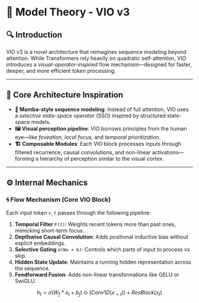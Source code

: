 # 🧠 Model Theory - VIO v3

## 🔍 Introduction

VIO v3 is a novel architecture that reimagines sequence modeling beyond attention. While Transformers rely heavily on quadratic self-attention, VIO introduces a *visual-operator-inspired* flow mechanism—designed for faster, deeper, and more efficient token processing.

---

## 🧬 Core Architecture Inspiration

- **🧠 Mamba-style sequence modeling**: Instead of full attention, VIO uses a *selective state-space operator* (SSO) inspired by structured state-space models.
- **🖼️ Visual perception pipeline**: VIO borrows principles from the human eye—like *foveation*, *local focus*, and *temporal prioritization*.
- **🏗️ Composable Modules**: Each VIO block processes inputs through filtered recurrence, causal convolutions, and non-linear activations—forming a hierarchy of perception similar to the visual cortex.

---

## ⚙️ Internal Mechanics

### 🌀 Flow Mechanism (Core VIO Block)

Each input token `x_t` passes through the following pipeline:

1. **Temporal Filter** `F(t)`: Weights recent tokens more than past ones, mimicking short-term focus.
2. **Depthwise Causal Convolution**: Adds positional inductive bias without explicit embeddings.
3. **Selective Gating** `σ(Wx + b)`: Controls which parts of input to process vs skip.
4. **Hidden State Update**: Maintains a running hidden representation across the sequence.
5. **Feedforward Fusion**: Adds non-linear transformations like GELU or SwiGLU.

```math
h_t = σ(W_f * x_t + b_f) ⊙ (Conv1D(x_{<t})) + ResBlock(x_t)
